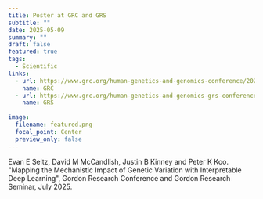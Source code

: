 ```yaml
---
title: Poster at GRC and GRS
subtitle: ""
date: 2025-05-09
summary: ""
draft: false
featured: true
tags:
  - Scientific
links:
  - url: https://www.grc.org/human-genetics-and-genomics-conference/2025/
    name: GRC
  - url: https://www.grc.org/human-genetics-and-genomics-grs-conference/2025/
    name: GRS
    
image:
  filename: featured.png
  focal_point: Center
  preview_only: false
---
```


Evan E Seitz, David M McCandlish, Justin B Kinney and Peter K Koo. "Mapping the Mechanistic Impact of Genetic Variation with Interpretable Deep Learning", Gordon Research Conference and Gordon Research Seminar, July 2025.
